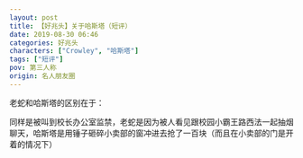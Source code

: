 ```yaml
---
layout: post
title: 【好兆头】关于哈斯塔（短评）
date: 2019-08-30 06:46
categories: 好兆头
characters: ["Crowley", "哈斯塔"]
tags: ["短评"]
pov: 第三人称
origin: 名人朋友圈
---
```


老蛇和哈斯塔的区别在于：

同样是被叫到校长办公室监禁，老蛇是因为被人看见跟校园小霸王路西法一起抽烟聊天，哈斯塔是用锤子砸碎小卖部的窗冲进去抢了一百块（而且在小卖部的门是开着的情况下）
